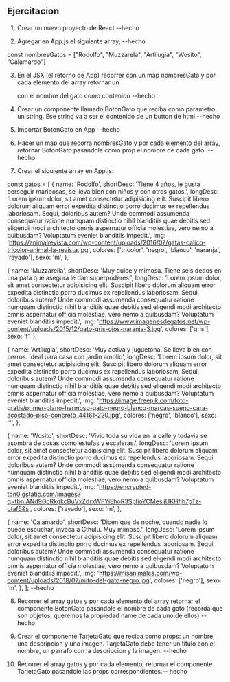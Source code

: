 ## Ejercitacion

1) Crear un nuevo proyecto de React --hecho

2) Agregar en App.js el siguiente array, --hecho 

const nombresGatos = ["Rodolfo", "Muzzarela", "Artilugia", "Wosito", "Calamardo"]

3) En el JSX (el retorno de App) recorrer con un map nombresGato y por cada elemento del array retornar un <p> con el nombre del gato como contenido --hecho

4) Crear un componente llamado BotonGato que reciba como parametro un string. Ese string va a ser el contenido de un button de html.--hecho

5) Importar BotonGato en App --hecho

6) Hacer un map que recorra nombresGato y por cada elemento del array, retornar BotonGato pasandole como prop el nombre de cada gato. -- hecho


7) Crear el siguiente array en App.js:

const gatos = [
  {
    name: 'Rodolfo',
    shortDesc:
      'Tiene 4 años, le gusta perseguir mariposas, se lleva bien con niños y con otros gatos.',
    longDesc:
      'Lorem ipsum dolor, sit amet consectetur adipisicing elit. Suscipit libero dolorum aliquam error expedita distinctio porro ducimus ex repellendus laboriosam. Sequi, doloribus autem? Unde commodi assumenda consequatur ratione numquam distinctio nihil blanditiis quae debitis sed eligendi modi architecto omnis aspernatur officia molestiae, vero nemo a quibusdam? Voluptatum eveniet blanditiis impedit.',
    img:
      'https://animalrevista.com/wp-content/uploads/2016/07/gatas-calico-tricolor-animal-la-revista.jpg',
    colores: ['tricolor', 'negro', 'blanco', 'naranja', 'rayado'],
    sexo: 'm',
  },

  {
    name: 'Muzzarella',
    shortDesc:
      'Muy dulce y mimosa. Tiene seis dedos en una pata que asegura le dan superpoderes.',
    longDesc:
      'Lorem ipsum dolor, sit amet consectetur adipisicing elit. Suscipit libero dolorum aliquam error expedita distinctio porro ducimus ex repellendus laboriosam. Sequi, doloribus autem? Unde commodi assumenda consequatur ratione numquam distinctio nihil blanditiis quae debitis sed eligendi modi architecto omnis aspernatur officia molestiae, vero nemo a quibusdam? Voluptatum eveniet blanditiis impedit.',
    img:
      'https://www.imagenesdegatos.net/wp-content/uploads/2015/12/gato-gris-ojos-naranja-3.jpg',
    colores: ['gris'],
    sexo: 'f',
  },

  {
    name: 'Artilugia',
    shortDesc:
      'Muy activa y juguetona. Se lleva bien con perros. Ideal para casa con jardin amplio',
    longDesc:
      'Lorem ipsum dolor, sit amet consectetur adipisicing elit. Suscipit libero dolorum aliquam error expedita distinctio porro ducimus ex repellendus laboriosam. Sequi, doloribus autem? Unde commodi assumenda consequatur ratione numquam distinctio nihil blanditiis quae debitis sed eligendi modi architecto omnis aspernatur officia molestiae, vero nemo a quibusdam? Voluptatum eveniet blanditiis impedit.',
    img:
      'https://image.freepik.com/foto-gratis/primer-plano-hermoso-gato-negro-blanco-marcas-sueno-cara-acostado-piso-concreto_44161-220.jpg',
    colores: ['negro', 'blanco'],
    sexo: 'f',
  },

  {
    name: 'Wosito',
    shortDesc:
      'Vivio toda su vida en la calle y todavia se asombra de cosas como estufas y escaleras.',
    longDesc:
      'Lorem ipsum dolor, sit amet consectetur adipisicing elit. Suscipit libero dolorum aliquam error expedita distinctio porro ducimus ex repellendus laboriosam. Sequi, doloribus autem? Unde commodi assumenda consequatur ratione numquam distinctio nihil blanditiis quae debitis sed eligendi modi architecto omnis aspernatur officia molestiae, vero nemo a quibusdam? Voluptatum eveniet blanditiis impedit.',
    img:
      'https://encrypted-tbn0.gstatic.com/images?q=tbn:ANd9GcRkqkcBuVxZdrxWFYiEhoR3SpIioYCMesijUKHfjh7pTz-ctaf5&s',
    colores: ['rayado'],
    sexo: 'm',
  },

  {
    name: 'Calamardo',
    shortDesc:
      'Dicen que de noche, cuando nadie lo puede escuchar, invoca a Cthulu. Muy mimoso.',
    longDesc:
      'Lorem ipsum dolor, sit amet consectetur adipisicing elit. Suscipit libero dolorum aliquam error expedita distinctio porro ducimus ex repellendus laboriosam. Sequi, doloribus autem? Unde commodi assumenda consequatur ratione numquam distinctio nihil blanditiis quae debitis sed eligendi modi architecto omnis aspernatur officia molestiae, vero nemo a quibusdam? Voluptatum eveniet blanditiis impedit.',
    img:
      'https://misanimales.com/wp-content/uploads/2018/07/mito-del-gato-negro.jpg',
    colores: ['negro'],
    sexo: 'm',
  },
]; --hecho

8) Recorrer el array gatos y por cada elemento del array retornar el componente BotonGato pasandole el nombre de cada gato (recorda que son objetos, queremos la propiedad name de cada uno de ellos) --hecho

9) Crear el componente TarjetaGato que reciba como props: un nombre, una descripcion y una imagen. TarjetaGato debe tener un titulo con el nombre, un parrafo con la descripcion y la imagen. --hecho

10) Recorrer el array gatos y por cada elemento, retornar el componente TarjetaGato pasandole las props correspondientes.-- hecho